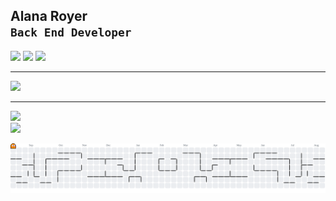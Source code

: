 ## Alana Royer <br> **`Back End Developer`**

<div> 
  <a href="https://www.instagram.com/alana_royer?igsh=MTBmeG1jc2Uya3o2bg==" target="_blank"><img src="https://img.shields.io/badge/-Instagram-%23E4405F?style=for-the-badge&logo=instagram&logoColor=white" target="_blank"></a>
  <a href="https://www.linkedin.com/in/alana-royer-694994250" target="_blank"><img src="https://img.shields.io/badge/-LinkedIn-%230077B5?style=for-the-badge&logo=linkedin&logoColor=white" target="_blank"></a> 
  <a href="mailto:alanamroyer@gmail.com"><img src="https://img.shields.io/badge/-Gmail-D14836?style=for-the-badge&logo=gmail&logoColor=white" target="_blank"></a>
</div>

---

<div align="left">
  <img src="https://skillicons.dev/icons?i=cs,java,mysql,html,css,javascript" />
</div>

---

<p align="left">
  <img height="180em" src="https://github-readme-stats.vercel.app/api/top-langs/?username=alanaroyer&layout=compact&langs_count=7&theme=tokyonight"/><br>
  <img height="180em" src="https://github-readme-stats.vercel.app/api?username=alanaroyer&show_icons=true&theme=tokyonight&include_all_commits=true&count_private=true"/>
</p>



<p align="center">
  <picture>
    <source media="(prefers-color-scheme: dark)" srcset="https://raw.githubusercontent.com/alanaroyer/alanaroyer/output/pacman-contribution-graph-dark.svg">
    <source media="(prefers-color-scheme: light)" srcset="https://raw.githubusercontent.com/alanaroyer/alanaroyer/output/pacman-contribution-graph.svg">
    <img alt="Pac-Man devorando minhas contribuições" src="https://raw.githubusercontent.com/alanaroyer/alanaroyer/output/pacman-contribution-graph.svg">
  </picture>
</p>
